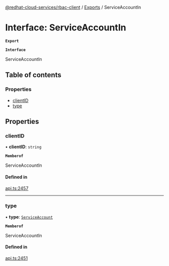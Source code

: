 [@redhat-cloud-services/rbac-client](../README.md) / [Exports](../modules.md) / ServiceAccountIn

# Interface: ServiceAccountIn

**`Export`**

**`Interface`**

ServiceAccountIn

## Table of contents

### Properties

- [clientID](ServiceAccountIn.md#clientid)
- [type](ServiceAccountIn.md#type)

## Properties

### clientID

• **clientID**: `string`

**`Memberof`**

ServiceAccountIn

#### Defined in

[api.ts:2457](https://github.com/RedHatInsights/javascript-clients/blob/master/packages/rbac/api.ts#L2457)

___

### type

• **type**: [`ServiceAccount`](../enums/ServiceAccountInTypeEnum.md#serviceaccount)

**`Memberof`**

ServiceAccountIn

#### Defined in

[api.ts:2451](https://github.com/RedHatInsights/javascript-clients/blob/master/packages/rbac/api.ts#L2451)
